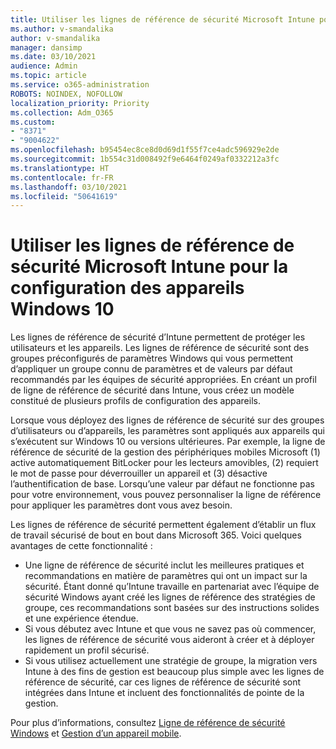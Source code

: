 ```yaml
---
title: Utiliser les lignes de référence de sécurité Microsoft Intune pour configurer les appareils Windows 10
ms.author: v-smandalika
author: v-smandalika
manager: dansimp
ms.date: 03/10/2021
audience: Admin
ms.topic: article
ms.service: o365-administration
ROBOTS: NOINDEX, NOFOLLOW
localization_priority: Priority
ms.collection: Adm_O365
ms.custom:
- "8371"
- "9004622"
ms.openlocfilehash: b95454ec8ce8d0d69d1f55f7ce4adc596929e2de
ms.sourcegitcommit: 1b554c31d008492f9e6464f0249af0332212a3fc
ms.translationtype: HT
ms.contentlocale: fr-FR
ms.lasthandoff: 03/10/2021
ms.locfileid: "50641619"
---
```

# <a name="use-the-microsoft-intune-security-baselines-for-configuring-windows-10-devices"></a>Utiliser les lignes de référence de sécurité Microsoft Intune pour la configuration des appareils Windows 10

Les lignes de référence de sécurité d’Intune permettent de protéger les utilisateurs et les appareils. Les lignes de référence de sécurité sont des groupes préconfigurés de paramètres Windows qui vous permettent d’appliquer un groupe connu de paramètres et de valeurs par défaut recommandés par les équipes de sécurité appropriées. En créant un profil de ligne de référence de sécurité dans Intune, vous créez un modèle constitué de plusieurs profils de configuration des appareils.

Lorsque vous déployez des lignes de référence de sécurité sur des groupes d’utilisateurs ou d’appareils, les paramètres sont appliqués aux appareils qui s’exécutent sur Windows 10 ou versions ultérieures. Par exemple, la ligne de référence de sécurité de la gestion des périphériques mobiles Microsoft (1) active automatiquement BitLocker pour les lecteurs amovibles, (2) requiert le mot de passe pour déverrouiller un appareil et (3) désactive l’authentification de base. Lorsqu’une valeur par défaut ne fonctionne pas pour votre environnement, vous pouvez personnaliser la ligne de référence pour appliquer les paramètres dont vous avez besoin.

Les lignes de référence de sécurité permettent également d’établir un flux de travail sécurisé de bout en bout dans Microsoft 365. Voici quelques avantages de cette fonctionnalité :
- Une ligne de référence de sécurité inclut les meilleures pratiques et recommandations en matière de paramètres qui ont un impact sur la sécurité. Étant donné qu’Intune travaille en partenariat avec l’équipe de sécurité Windows ayant créé les lignes de référence des stratégies de groupe, ces recommandations sont basées sur des instructions solides et une expérience étendue.
- Si vous débutez avec Intune et que vous ne savez pas où commencer, les lignes de référence de sécurité vous aideront à créer et à déployer rapidement un profil sécurisé.
- Si vous utilisez actuellement une stratégie de groupe, la migration vers Intune à des fins de gestion est beaucoup plus simple avec les lignes de référence de sécurité, car ces lignes de référence de sécurité sont intégrées dans Intune et incluent des fonctionnalités de pointe de la gestion.

Pour plus d’informations, consultez [Ligne de référence de sécurité Windows](https://docs.microsoft.com/windows/security/threat-protection/windows-security-baselines) et [Gestion d’un appareil mobile](https://docs.microsoft.com/windows/client-management/mdm/).